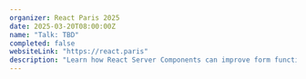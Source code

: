 ```yaml
---
organizer: React Paris 2025
date: 2025-03-20T08:00:00Z
name: "Talk: TBD"
completed: false
websiteLink: "https://react.paris"
description: "Learn how React Server Components can improve form functionality, with insights on benefits like faster load times and streamlined server-side processing. Discover practical strategies for integrating RSC into forms to enhance user experience and simplify front-end complexities."
---
```

